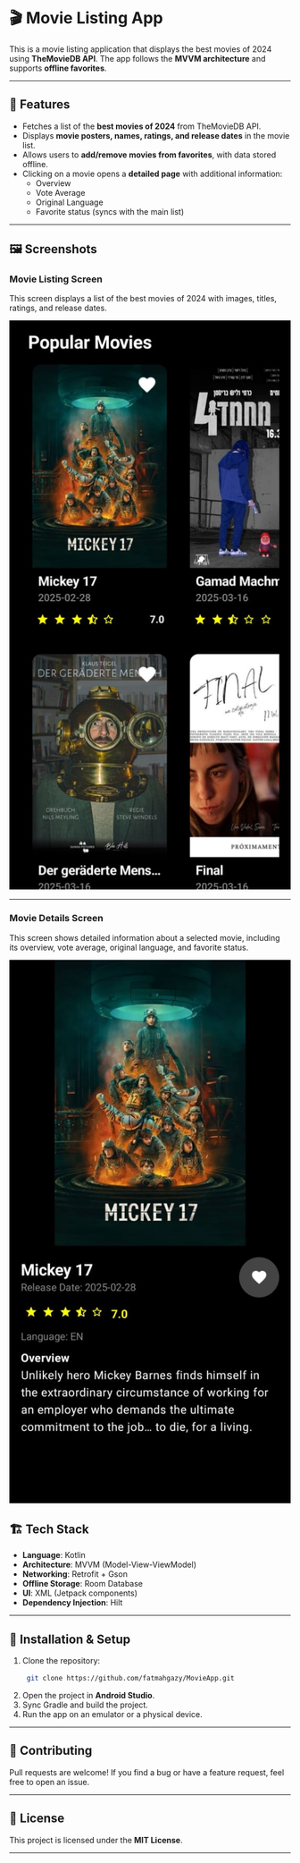 # 🎬 Movie Listing App

This is a movie listing application that displays the best movies of 2024 using **TheMovieDB API**. The app follows the **MVVM architecture** and supports **offline favorites**.

---

## 📌 Features
- Fetches a list of the **best movies of 2024** from TheMovieDB API.
- Displays **movie posters, names, ratings, and release dates** in the movie list.
- Allows users to **add/remove movies from favorites**, with data stored offline.
- Clicking on a movie opens a **detailed page** with additional information:
  - Overview
  - Vote Average
  - Original Language
  - Favorite status (syncs with the main list)

---

## 🖼️ Screenshots

### **Movie Listing Screen**
This screen displays a list of the best movies of 2024 with images, titles, ratings, and release dates.

![Movie Listing Screen](screenshots/home_screen.png)

---

### **Movie Details Screen**
This screen shows detailed information about a selected movie, including its overview, vote average, original language, and favorite status.

![Movie Details Screen](screenshots/details_screen.png)


## 🏗️ Tech Stack
- **Language**: Kotlin
- **Architecture**: MVVM (Model-View-ViewModel)
- **Networking**: Retrofit + Gson
- **Offline Storage**: Room Database
- **UI**: XML (Jetpack components)
- **Dependency Injection**: Hilt
  
---
## 🔧 Installation & Setup

1. Clone the repository:
    ```bash
     git clone https://github.com/fatmahgazy/MovieApp.git
    ```
2. Open the project in **Android Studio**.
3. Sync Gradle and build the project.
4. Run the app on an emulator or a physical device.

---

## 🌟 Contributing
Pull requests are welcome! If you find a bug or have a feature request, feel free to open an issue.

---

## 📜 License
This project is licensed under the **MIT License**.

---


